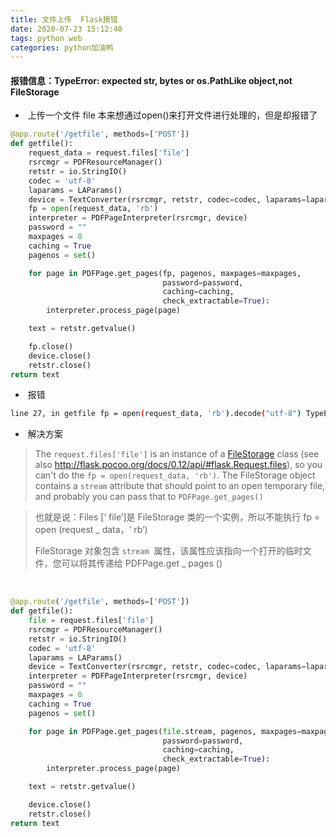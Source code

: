 ```yaml
---
title: 文件上传  Flask报错
date: 2020-07-23 15:12:40
tags: python web
categories: python加油鸭
---
```


<!--more-->

#### 报错信息：TypeError: expected str, bytes or os.PathLike object,not FileStorage 

 -     上传一个文件 file 本来想通过open\(\)来打开文件进行处理的，但是却报错了

```python
@app.route('/getfile', methods=['POST'])
def getfile():
    request_data = request.files['file']
    rsrcmgr = PDFResourceManager()
    retstr = io.StringIO()
    codec = 'utf-8'
    laparams = LAParams()
    device = TextConverter(rsrcmgr, retstr, codec=codec, laparams=laparams)
    fp = open(request_data, 'rb')
    interpreter = PDFPageInterpreter(rsrcmgr, device)
    password = ""
    maxpages = 0
    caching = True
    pagenos = set()

    for page in PDFPage.get_pages(fp, pagenos, maxpages=maxpages,
                                  password=password,
                                  caching=caching,
                                  check_extractable=True):
        interpreter.process_page(page)

    text = retstr.getvalue()

    fp.close()
    device.close()
    retstr.close()
return text
```

 -     报错

```bash
line 27, in getfile fp = open(request_data, 'rb').decode("utf-8") TypeError: expected str, bytes or os.PathLike object, not FileStorage
```

-  解决方案

> The `request.files['file']` is an instance of a [FileStorage](http://werkzeug.pocoo.org/docs/0.14/datastructures/#werkzeug.datastructures.FileStorage) class \(see also <http://flask.pocoo.org/docs/0.12/api/#flask.Request.files>\), so you can't do the `fp = open(request_data, 'rb')`. The FileStorage object contains a `stream` attribute that should point to an open temporary file, and probably you can pass that to `PDFPage.get_pages()`

> 也就是说：Files \[‘ file’\]是 FileStorage 类的一个实例，所以不能执行 fp = open \(request \_ data，‘ rb’\)
> 
> FileStorage 对象包含 `stream`  属性，该属性应该指向一个打开的临时文件，您可以将其传递给 PDFPage.get \_ pages \(\)

 

```python
@app.route('/getfile', methods=['POST'])
def getfile():
    file = request.files['file']
    rsrcmgr = PDFResourceManager()
    retstr = io.StringIO()
    codec = 'utf-8'
    laparams = LAParams()
    device = TextConverter(rsrcmgr, retstr, codec=codec, laparams=laparams)
    interpreter = PDFPageInterpreter(rsrcmgr, device)
    password = ""
    maxpages = 0
    caching = True
    pagenos = set()

    for page in PDFPage.get_pages(file.stream, pagenos, maxpages=maxpages,
                                  password=password,
                                  caching=caching,
                                  check_extractable=True):
        interpreter.process_page(page)

    text = retstr.getvalue()

    device.close()
    retstr.close()
return text
```